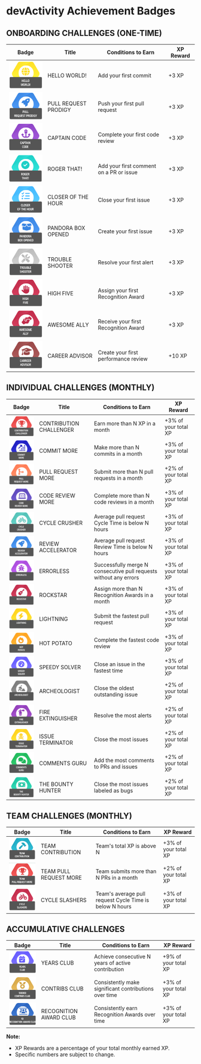 # devActivity Achievement Badges

## **ONBOARDING CHALLENGES (ONE-TIME)**

| Badge | Title | Conditions to Earn | XP Reward |
|---|---|---|---|
| ![HELLO WORLD!](hello-world.png "HELLO WORLD!") | HELLO WORLD! | Add your first commit | +3 XP |
| ![PULL REQUEST PRODIGY](pull-request-prodigy.png "PULL REQUEST PRODIGY") | PULL REQUEST PRODIGY | Push your first pull request | +3 XP |
| ![CAPTAIN CODE](captain-code.png "CAPTAIN CODE") | CAPTAIN CODE | Complete your first code review | +3 XP |
| ![ROGER THAT!](roger-that.png "ROGER THAT!") | ROGER THAT! | Add your first comment on a PR or issue | +3 XP |
| ![CLOSER OF THE HOUR](closer-of-the-hour.png "CLOSER OF THE HOUR") | CLOSER OF THE HOUR | Close your first issue | +3 XP |
| ![PANDORA BOX OPENED](pandora-box-opened.png "PANDORA BOX OPENED") | PANDORA BOX OPENED | Create your first issue | +3 XP |
| ![TROUBLE SHOOTER](trouble-shooter.png "TROUBLE SHOOTER") | TROUBLE SHOOTER | Resolve your first alert | +3 XP |
| ![HIGH FIVE](high-five.png "HIGH FIVE") | HIGH FIVE | Assign your first Recognition Award | +3 XP |
| ![AWESOME ALLY](awesome-ally.png "AWESOME ALLY") | AWESOME ALLY | Receive your first Recognition Award | +3 XP |
| ![CAREER ADVISOR](career-advisor.png "CAREER ADVISOR") | CAREER ADVISOR | Create your first performance review | +10 XP |


## **INDIVIDUAL CHALLENGES (MONTHLY)**

| Badge | Title | Conditions to Earn | XP Reward |
|---|---|---|---|
| ![CONTRIBUTION CHALLENGER](contribution-challenger.png "CONTRIBUTION CHALLENGER") | CONTRIBUTION CHALLENGER | Earn more than N XP in a month | +3% of your total XP |
| ![COMMIT MORE](commit-more.png "COMMIT MORE") | COMMIT MORE | Make more than N commits in a month | +3% of your total XP |
| ![PULL REQUEST MORE](pull-request-more.png "PULL REQUEST MORE") | PULL REQUEST MORE | Submit more than N pull requests in a month | +2% of your total XP |
| ![CODE REVIEW MORE](code-review-more.png "CODE REVIEW MORE") | CODE REVIEW MORE | Complete more than N code reviews in a month | +3% of your total XP |
| ![CYCLE CRUSHER](cycle-crusher.png "CYCLE CRUSHER") | CYCLE CRUSHER | Average pull request Cycle Time is below N hours | +3% of your total XP |
| ![REVIEW ACCELERATOR](review-accelerator.png "REVIEW ACCELERATOR") | REVIEW ACCELERATOR | Average pull request Review Time is below N hours | +3% of your total XP |
| ![ERRORLESS](errorless.png "ERRORLESS") | ERRORLESS | Successfully merge N consecutive pull requests without any errors | +3% of your total XP |
| ![ROCKSTAR](rockstar.png "ROCKSTAR") | ROCKSTAR | Assign more than N Recognition Awards in a month | +3% of your total XP |
| ![LIGHTNING](lightning.png "LIGHTNING") | LIGHTNING | Submit the fastest pull request | +3% of your total XP |
| ![HOT POTATO](hot-potato.png "HOT POTATO") | HOT POTATO | Complete the fastest code review | +3% of your total XP |
| ![SPEEDY SOLVER](speedy-solver.png "SPEEDY SOLVER") | SPEEDY SOLVER | Close an issue in the fastest time | +3% of your total XP |
| ![ARCHEOLOGIST](archeologist.png "ARCHEOLOGIST") | ARCHEOLOGIST | Close the oldest outstanding issue | +2% of your total XP |
| ![FIRE EXTINGUISHER](fire-extinguisher.png "FIRE EXTINGUISHER") | FIRE EXTINGUISHER | Resolve the most alerts | +2% of your total XP |
| ![ISSUE TERMINATOR](issue-terminator.png "ISSUE TERMINATOR") | ISSUE TERMINATOR | Close the most issues | +2% of your total XP |
| ![COMMENTS GURU](comments-guru.png "COMMENTS GURU") | COMMENTS GURU | Add the most comments to PRs and issues | +2% of your total XP |
| ![THE BOUNTY HUNTER](the-bounty-hunter.png "THE BOUNTY HUNTER") | THE BOUNTY HUNTER | Close the most issues labeled as bugs | +2% of your total XP |

## **TEAM CHALLENGES (MONTHLY)**

| Badge | Title | Conditions to Earn | XP Reward |
|---|---|---|---|
| ![TEAM CONTRIBUTION](team-contribution.png "TEAM CONTRIBUTION") | TEAM CONTRIBUTION | Team's total XP is above N | +3% of your total XP |
| ![TEAM PULL REQUEST MORE](team-pull-request-more.png "TEAM PULL REQUEST MORE") | TEAM PULL REQUEST MORE | Team submits more than N PRs in a month | +2% of your total XP |
| ![CYCLE SLASHERS](cycle-slasher.png "CYCLE SLASHERS") | CYCLE SLASHERS | Team's average pull request Cycle Time is below N hours | +3% of your total XP |

## **ACCUMULATIVE CHALLENGES**

| Badge | Title | Conditions to Earn | XP Reward |
|---|---|---|---|
| ![YEARS CLUB](years-club.png "YEARS CLUB") | YEARS CLUB | Achieve consecutive N years of active contribution | +9% of your total XP |
| ![CONTRIBS CLUB](contribs-club.png "CONTRIBS CLUB") | CONTRIBS CLUB | Consistently make significant contributions over time | +3% of your total XP |
| ![RECOGNITION AWARD CLUB](recognition-award-club.png "RECOGNITION AWARD CLUB") | RECOGNITION AWARD CLUB | Consistently earn Recognition Awards over time | +3% of your total XP | 

**Note:** 
- XP Rewards are a percentage of your total monthly earned XP. 
- Specific numbers are subject to change.  
